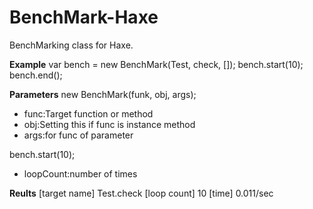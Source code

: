 # BenchMark-Haxe

BenchMarking class for Haxe.

__Example__
  var bench = new BenchMark(Test, check, []);
  bench.start(10);
  bench.end();

__Parameters__
new BenchMark(funk, obj, args);

* func:Target function or method
* obj:Setting this if func is instance method
* args:for func of parameter

bench.start(10);

* loopCount:number of times

__Reults__
  [target name] Test.check
  [loop count] 10
  [time] 0.011/sec


